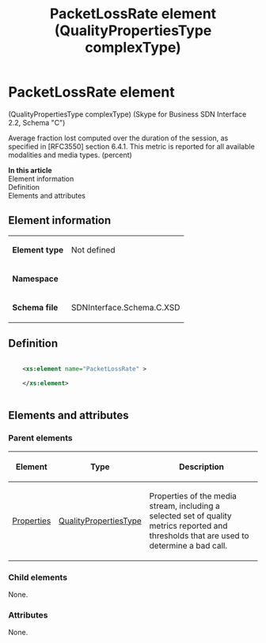 ﻿---
title: PacketLossRate element (QualityPropertiesType complexType) 
TOCTitle: PacketLossRate element
ms:assetid: 04e3662c-3ff1-0ddb-22e4-83f51a584faa
ms:mtpsurl: https://msdn.microsoft.com/library/Mt404807(v=office.16)
ms:contentKeyID: 68250718
ms.date: 08/24/2015
mtps_version: v=office.16
dev_langs:
- xml
---

# PacketLossRate element 

(QualityPropertiesType complexType) (Skype for Business SDN Interface 2.2, Schema "C")

Average fraction lost computed over the duration of the session, as specified in \[RFC3550\] section 6.4.1. This metric is reported for all available modalities and media types. (percent)

**In this article**  
Element information  
Definition  
Elements and attributes  

## Element information

<table>
<tbody>
<tr class="odd">
<td><p><strong>Element type</strong></p></td>
<td><p>Not defined</p></td>
</tr>
<tr class="even">
<td><p><strong>Namespace</strong></p></td>
<td><p></p></td>
</tr>
<tr class="odd">
<td><p><strong>Schema file</strong></p></td>
<td><p>SDNInterface.Schema.C.XSD</p></td>
</tr>
</tbody>
</table>


## Definition

```xml

    <xs:element name="PacketLossRate" >
    
    </xs:element>
  
```

## Elements and attributes

### Parent elements

<table>
<thead>
<tr class="header">
<th><p>Element</p></th>
<th><p>Type</p></th>
<th><p>Description</p></th>
</tr>
</thead>
<tbody>
<tr class="odd">
<td><p><a href="properties-element-qualitytype-complextype-skype-for-business-sdn-interface-2-2-schema-c.md">Properties</a></p></td>
<td><p><a href="qualitypropertiestype-complextype-skype-for-business-sdn-interface-2-2-schema-c.md">QualityPropertiesType</a></p></td>
<td><p>Properties of the media stream, including a selected set of quality metrics reported and thresholds that are used to determine a bad call.</p></td>
</tr>
</tbody>
</table>


### Child elements

None.

### Attributes

None.

